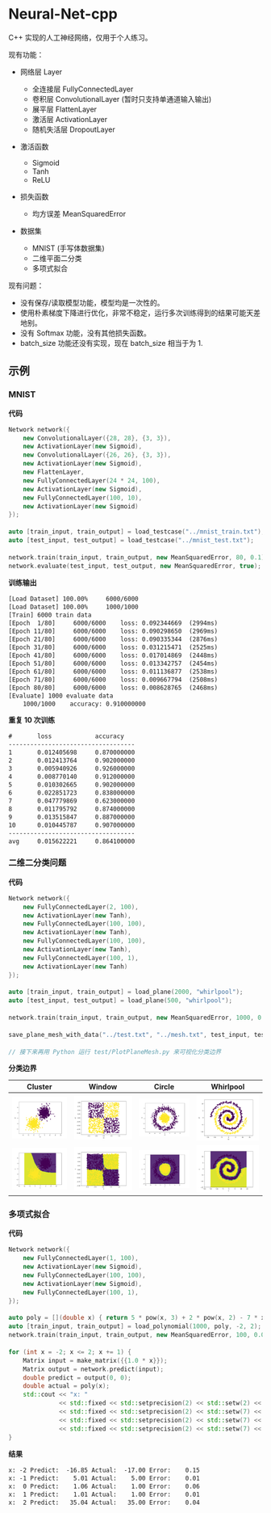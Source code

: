 # Neural-Net-cpp

C++ 实现的人工神经网络，仅用于个人练习。

现有功能：

- 网络层 Layer
  - 全连接层 FullyConnectedLayer
  - 卷积层 ConvolutionalLayer (暂时只支持单通道输入输出)
  - 展平层 FlattenLayer
  - 激活层 ActivationLayer
  - 随机失活层 DropoutLayer
  
- 激活函数
  - Sigmoid
  - Tanh
  - ReLU

- 损失函数
  - 均方误差 MeanSquaredError

- 数据集
  - MNIST (手写体数据集)
  - 二维平面二分类
  - 多项式拟合


现有问题：

- 没有保存/读取模型功能，模型均是一次性的。
- 使用朴素梯度下降进行优化，非常不稳定，运行多次训练得到的结果可能天差地别。
- 没有 Softmax 功能，没有其他损失函数。
- batch_size 功能还没有实现，现在 batch_size 相当于为 1.

## 示例

### MNIST

**代码**

```cpp
Network network({
    new ConvolutionalLayer({28, 28}, {3, 3}),
    new ActivationLayer(new Sigmoid),
    new ConvolutionalLayer({26, 26}, {3, 3}),
    new ActivationLayer(new Sigmoid),
    new FlattenLayer,
    new FullyConnectedLayer(24 * 24, 100),
    new ActivationLayer(new Sigmoid),
    new FullyConnectedLayer(100, 10),
    new ActivationLayer(new Sigmoid)
});

auto [train_input, train_output] = load_testcase("../mnist_train.txt");
auto [test_input, test_output] = load_testcase("../mnist_test.txt");

network.train(train_input, train_output, new MeanSquaredError, 80, 0.1);
network.evaluate(test_input, test_output, new MeanSquaredError, true);
```

**训练输出**

```
[Load Dataset] 100.00%     6000/6000    
[Load Dataset] 100.00%     1000/1000    
[Train] 6000 train data
[Epoch  1/80]     6000/6000    loss: 0.092344669  (2994ms)
[Epoch 11/80]     6000/6000    loss: 0.090298650  (2969ms)
[Epoch 21/80]     6000/6000    loss: 0.090335344  (2876ms)
[Epoch 31/80]     6000/6000    loss: 0.031215471  (2525ms)
[Epoch 41/80]     6000/6000    loss: 0.017014869  (2448ms)
[Epoch 51/80]     6000/6000    loss: 0.013342757  (2454ms)
[Epoch 61/80]     6000/6000    loss: 0.011136877  (2538ms)
[Epoch 71/80]     6000/6000    loss: 0.009667794  (2508ms)
[Epoch 80/80]     6000/6000    loss: 0.008628765  (2468ms)
[Evaluate] 1000 evaluate data
    1000/1000    accuracy: 0.910000000
```

**重复 10 次训练**

```
#		loss			accuracy
-----------------------------------
1		0.012405698		0.870000000
2		0.012413764		0.902000000
3		0.005940926		0.926000000
4		0.008770140		0.912000000
5		0.010302665		0.902000000
6		0.022851723		0.838000000
7		0.047779869		0.623000000
8		0.011795792		0.874000000
9		0.013515847		0.887000000
10		0.010445787		0.907000000
-----------------------------------
avg		0.015622221		0.864100000
```

### 二维二分类问题

**代码**

```cpp
Network network({
    new FullyConnectedLayer(2, 100),
    new ActivationLayer(new Tanh),
    new FullyConnectedLayer(100, 100),
    new ActivationLayer(new Tanh),
    new FullyConnectedLayer(100, 100),
    new ActivationLayer(new Tanh),
    new FullyConnectedLayer(100, 1),
    new ActivationLayer(new Tanh)
});

auto [train_input, train_output] = load_plane(2000, "whirlpool");
auto [test_input, test_output] = load_plane(500, "whirlpool");

network.train(train_input, train_output, new MeanSquaredError, 1000, 0.001);

save_plane_mesh_with_data("../test.txt", "../mesh.txt", test_input, test_output, network);

// 接下来再用 Python 运行 test/PlotPlaneMesh.py 来可视化分类边界
```

**分类边界**

| Cluster                                                      | Window                                                       | Circle                                                       | Whirlpool                                                    |
| ------------------------------------------------------------ | ------------------------------------------------------------ | ------------------------------------------------------------ | ------------------------------------------------------------ |
| ![](./images/Neural-Net-cpp-cluster_data.png) | ![](./images/Neural-Net-cpp-window_data.png) | ![](./images/Neural-Net-cpp-circle_data.png) | ![](./images/Neural-Net-cpp-whirlpool_data.png) |
| ![](./images/Neural-Net-cpp-cluster_mesh.png) | ![](./images/Neural-Net-cpp-window_mesh.png) | ![](./images/Neural-Net-cpp-circle_mesh.png) | ![](./images/Neural-Net-cpp-whirlpool_mesh.png) |

### 多项式拟合

**代码**

```cpp
Network network({
    new FullyConnectedLayer(1, 100),
    new ActivationLayer(new Sigmoid),
    new FullyConnectedLayer(100, 100),
    new ActivationLayer(new Sigmoid),
    new FullyConnectedLayer(100, 1),
});

auto poly = [](double x) { return 5 * pow(x, 3) + 2 * pow(x, 2) - 7 * x + 1; };
auto [train_input, train_output] = load_polynomial(1000, poly, -2, 2);
network.train(train_input, train_output, new MeanSquaredError, 100, 0.01);

for (int x = -2; x <= 2; x += 1) {
    Matrix input = make_matrix({{1.0 * x}});
    Matrix output = network.predict(input);
    double predict = output(0, 0);
    double actual = poly(x);
    std::cout << "x: "
              << std::fixed << std::setprecision(2) << std::setw(2) << std::right << x << " Predict: "
              << std::fixed << std::setprecision(2) << std::setw(7) << predict << " Actual: "
              << std::fixed << std::setprecision(2) << std::setw(7) << actual << " Error: "
              << std::fixed << std::setprecision(2) << std::setw(7) << predict - actual << std::endl;
}
```

**结果**

```
x: -2 Predict:  -16.85 Actual:  -17.00 Error:    0.15
x: -1 Predict:    5.01 Actual:    5.00 Error:    0.01
x:  0 Predict:    1.06 Actual:    1.00 Error:    0.06
x:  1 Predict:    1.01 Actual:    1.00 Error:    0.01
x:  2 Predict:   35.04 Actual:   35.00 Error:    0.04
```

